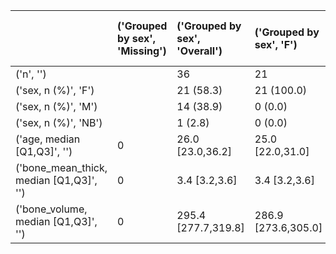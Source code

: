 |                                         | ('Grouped by sex', 'Missing')   | ('Grouped by sex', 'Overall')   | ('Grouped by sex', 'F')   | ('Grouped by sex', 'M')   | ('Grouped by sex', 'NB')   | ('Grouped by sex', 'P-Value')   |
|:----------------------------------------|:--------------------------------|:--------------------------------|:--------------------------|:--------------------------|:---------------------------|:--------------------------------|
| ('n', '')                               |                                 | 36                              | 21                        | 14                        | 1                          |                                 |
| ('sex, n (%)', 'F')                     |                                 | 21 (58.3)                       | 21 (100.0)                | 0 (0.0)                   | 0 (0.0)                    | <0.001                          |
| ('sex, n (%)', 'M')                     |                                 | 14 (38.9)                       | 0 (0.0)                   | 14 (100.0)                | 0 (0.0)                    |                                 |
| ('sex, n (%)', 'NB')                    |                                 | 1 (2.8)                         | 0 (0.0)                   | 0 (0.0)                   | 1 (100.0)                  |                                 |
| ('age, median [Q1,Q3]', '')             | 0                               | 26.0 [23.0,36.2]                | 25.0 [22.0,31.0]          | 29.0 [25.0,36.8]          | 23.0 [23.0,23.0]           | 0.263                           |
| ('bone_mean_thick, median [Q1,Q3]', '') | 0                               | 3.4 [3.2,3.6]                   | 3.4 [3.2,3.6]             | 3.4 [3.2,3.6]             | 2.5 [2.5,2.5]              | 0.240                           |
| ('bone_volume, median [Q1,Q3]', '')     | 0                               | 295.4 [277.7,319.8]             | 286.9 [273.6,305.0]       | 314.8 [295.9,354.5]       | 200.6 [200.6,200.6]        | 0.009                           |